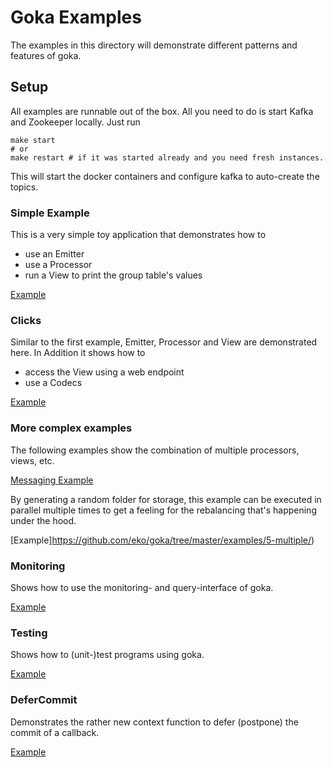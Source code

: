 # Goka Examples

The examples in this directory will demonstrate different patterns and features
of goka.

## Setup
All examples are runnable out of the box. All you need to do is start
Kafka and Zookeeper locally. Just run

```shell
make start
# or
make restart # if it was started already and you need fresh instances.
```

This will start the docker containers and configure kafka to auto-create the topics.

### Simple Example
This is a very simple toy application that demonstrates how to
 * use an Emitter
 * use a Processor
 * run a View to print the group table's values

 [Example](https://github.com/eko/goka/tree/master/examples/1-simplest/)

### Clicks
Similar to the first example, Emitter, Processor and View are demonstrated here.
In Addition it shows how to

* access the View using a web endpoint
* use a Codecs

[Example](https://github.com/eko/goka/tree/master/examples/2-clicks/)

### More complex examples
The following examples show the combination of multiple processors, views, etc.

[Messaging Example](https://github.com/eko/goka/tree/master/examples/3-messaging/)

By generating a random folder for storage, this example can be executed in parallel multiple times to get a feeling for the rebalancing that's happening under the hood.

[Example]https://github.com/eko/goka/tree/master/examples/5-multiple/)


###  Monitoring
Shows how to use the monitoring- and query-interface of goka.

[Example](https://github.com/eko/goka/tree/master/examples/8-monitoring)


###  Testing
Shows how to (unit-)test programs using goka.

[Example](https://github.com/eko/goka/tree/master/examples/4-tests)

### DeferCommit

Demonstrates the rather new context function to defer (postpone) the commit of a callback.

[Example](https://github.com/eko/goka/tree/master/examples/9-defer-commit)